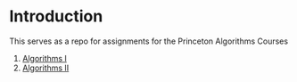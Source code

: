 # Introduction 
This serves as a repo for assignments for the Princeton Algorithms Courses

1. [Algorithms I](https://www.coursera.org/learn/algorithms-part1)
2. [Algorithms II](https://www.coursera.org/learn/algorithms-part2)


